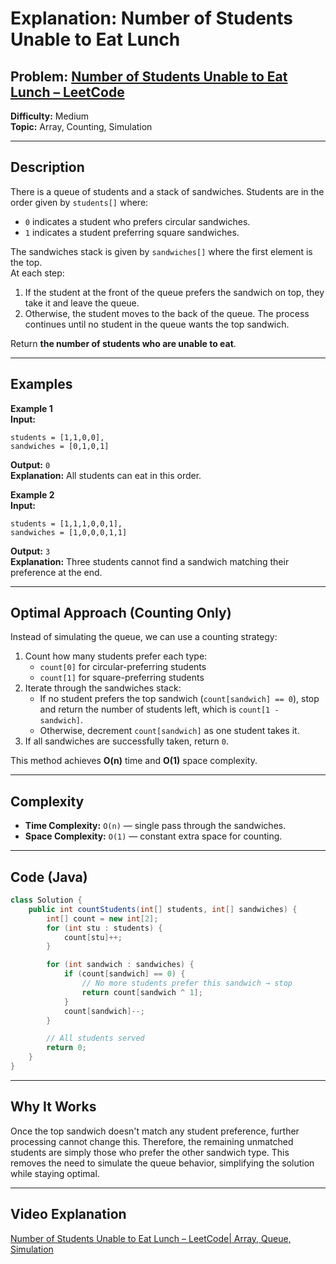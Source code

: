 # **Explanation: Number of Students Unable to Eat Lunch**


## **Problem:** [Number of Students Unable to Eat Lunch – LeetCode](https://leetcode.com/problems/number-of-students-unable-to-eat-lunch/)

**Difficulty:** Medium  
**Topic:** Array, Counting, Simulation

---

## **Description**  
There is a queue of students and a stack of sandwiches. Students are in the order given by `students[]` where:
- `0` indicates a student who prefers circular sandwiches.
- `1` indicates a student preferring square sandwiches.

The sandwiches stack is given by `sandwiches[]` where the first element is the top.  
At each step:
1. If the student at the front of the queue prefers the sandwich on top, they take it and leave the queue.
2. Otherwise, the student moves to the back of the queue.
The process continues until no student in the queue wants the top sandwich.

Return **the number of students who are unable to eat**.

---

## **Examples**

**Example 1**  
**Input:**  
```text
students = [1,1,0,0],  
sandwiches = [0,1,0,1]
```
**Output:** `0`  
**Explanation:** All students can eat in this order.

**Example 2**  
**Input:**  
```text
students = [1,1,1,0,0,1],  
sandwiches = [1,0,0,0,1,1]
```
**Output:** `3`  
**Explanation:** Three students cannot find a sandwich matching their preference at the end.

---

## **Optimal Approach (Counting Only)**

Instead of simulating the queue, we can use a counting strategy:

1. Count how many students prefer each type:
   - `count[0]` for circular-preferring students
   - `count[1]` for square-preferring students
2. Iterate through the sandwiches stack:
   - If no student prefers the top sandwich (`count[sandwich] == 0`), stop and return the number of students left, which is `count[1 - sandwich]`.
   - Otherwise, decrement `count[sandwich]` as one student takes it.
3. If all sandwiches are successfully taken, return `0`.

This method achieves **O(n)** time and **O(1)** space complexity.

---

## **Complexity**

- **Time Complexity:** `O(n)` — single pass through the sandwiches.
- **Space Complexity:** `O(1)` — constant extra space for counting.

---

## **Code (Java)**

```java
class Solution {
    public int countStudents(int[] students, int[] sandwiches) {
        int[] count = new int[2];
        for (int stu : students) {
            count[stu]++;
        }

        for (int sandwich : sandwiches) {
            if (count[sandwich] == 0) {
                // No more students prefer this sandwich → stop
                return count[sandwich ^ 1];
            }
            count[sandwich]--;
        }

        // All students served
        return 0;
    }
}
```

---

## **Why It Works**

Once the top sandwich doesn't match any student preference, further processing cannot change this. Therefore, the remaining unmatched students are simply those who prefer the other sandwich type. This removes the need to simulate the queue behavior, simplifying the solution while staying optimal.

---

## **Video Explanation**  
[Number of Students Unable to Eat Lunch – LeetCode| Array, Queue, Simulation](https://www.youtube.com/watch?v=aSNb6BSw0p0&utm_source=chatgpt.com)
